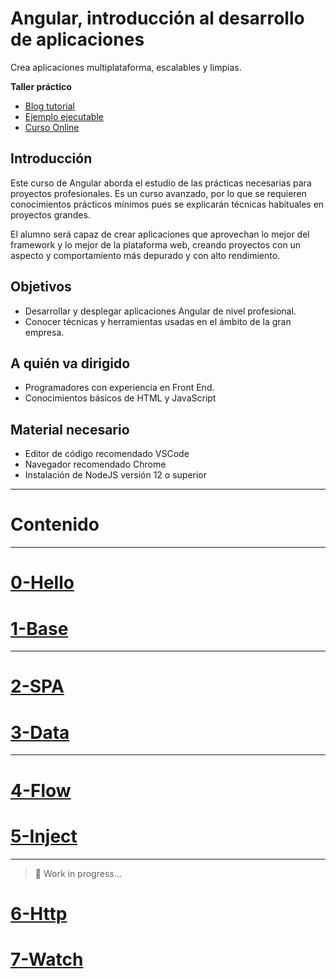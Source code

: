 Angular, introducción al desarrollo de aplicaciones
===================================================
Crea aplicaciones multiplataforma, escalables y limpias.

**Taller práctico**

- [Blog tutorial](https://academia-binaria.com/hola-angular-cli/)
- [Ejemplo ejecutable](https://academiabinaria.github.io/angular-basic/)
- [Curso Online](https://www.trainingit.es/curso-angular-basico/?promo=angular.builders)

Introducción
-------------------------------------------
Este curso de Angular aborda el estudio de las prácticas necesarias para proyectos profesionales. Es un curso avanzado, por lo que se requieren conocimientos prácticos mínimos pues se explicarán técnicas habituales en proyectos grandes.

El alumno será capaz de crear aplicaciones que aprovechan lo mejor del framework y lo mejor de la plataforma web, creando proyectos con un aspecto y comportamiento más depurado y con alto rendimiento.

Objetivos
-------------------------------------------
- Desarrollar y desplegar aplicaciones Angular de nivel profesional.
- Conocer técnicas y herramientas usadas en el ámbito de la gran empresa.

A quién va dirigido
-------------------------------------------
- Programadores con experiencia en Front End.
- Conocimientos básicos de HTML y JavaScript

Material necesario
-------------------------------------------
- Editor de código recomendado VSCode
- Navegador recomendado Chrome
- Instalación de NodeJS versión 12 o superior

---

# Contenido

---

# [0-Hello](https://github.com/AcademiaBinaria/angular-basic/blob/master/docs/0-hello.md)

# [1-Base](https://github.com/AcademiaBinaria/angular-basic/blob/master/docs/1-base.md)

---

# [2-SPA](https://github.com/AcademiaBinaria/angular-basic/blob/master/docs/2-spa.md)


# [3-Data](https://github.com/AcademiaBinaria/angular-basic/blob/master/docs/3-data.md)

---


# [4-Flow](https://github.com/AcademiaBinaria/angular-basic/blob/master/docs/4-flow.md)

# [5-Inject](https://github.com/AcademiaBinaria/angular-basic/blob/master/docs/5-inject.md)

---

> 🚧 Work in progress...

# [6-Http](https://github.com/AcademiaBinaria/angular-basic/blob/master/docs/6-http.html)

# [7-Watch](https://github.com/AcademiaBinaria/angular-basic/blob/master/docs/7-watch.html)



